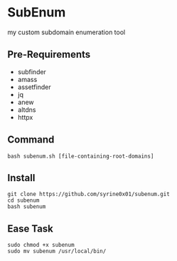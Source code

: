 # SubEnum

my custom subdomain enumeration tool

## Pre-Requirements
- subfinder
- amass
- assetfinder
- jq
- anew
- altdns
- httpx

## Command
`bash subenum.sh [file-containing-root-domains]`

## Install
```
git clone https://github.com/syrine0x01/subenum.git
cd subenum
bash subenum
```

## Ease Task
```
sudo chmod +x subenum
sudo mv subenum /usr/local/bin/
```

